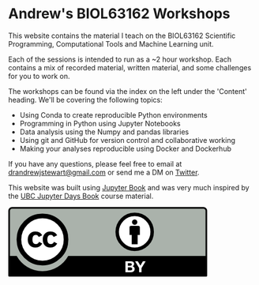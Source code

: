 Andrew's BIOL63162 Workshops
============================

This website contains the material I teach on the BIOL63162 Scientific Programming, Computational Tools and Machine Learning unit.

Each of the sessions is intended to run as a ~2 hour workshop. Each contains a mix of recorded material, written material, and some challenges for you to work on.

The workshops can be found via the index on the left under the 'Content' heading. We'll be covering the following topics:

   - Using Conda to create reproducible Python environments
   - Programming in Python using Jupyter Notebooks
   - Data analysis using the Numpy and pandas libraries
   - Using git and GitHub for version control and collaborative working
   - Making your analyses reproducible using Docker and Dockerhub

If you have any questions, please feel free to email at drandrewjstewart@gmail.com or send me a DM on [Twitter](https://twitter.com/ajstewart_lang).


This website was built using [Jupyter Book](https://jupyterbook.org/intro.html) and was very much inspired by the [UBC Jupyter Days Book](https://ubc-dsci.github.io/jupyterdays/index.html) course material.

![](by.png)

